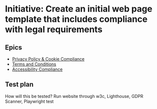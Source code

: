 # Initiative: Create an initial web page template that includes compliance with legal requirements

## Epics
* [Privacy Policy & Cookie Compliance](epics/epic_privacy_cookie_mde7.md)
* [Terms and Conditions](epics/epic_terms_conditions_mde7.md)
* [Accessibility Compliance](epics/epic_accessibility_mde7.md)

## Test plan
How will this be tested?
Run website through w3c, Lighthouse, GDPR Scanner, Playwright test
